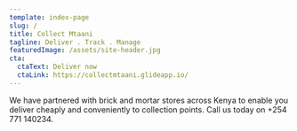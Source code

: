 ```yaml
---
template: index-page
slug: /
title: Collect Mtaani
tagline: Deliver . Track . Manage
featuredImage: /assets/site-header.jpg
cta:
  ctaText: Deliver now
  ctaLink: https://collectmtaani.glideapp.io/
---
```

We have partnered with brick and mortar stores across Kenya to enable you deliver cheaply and conveniently to collection points. Call us today on +254 771 140234.